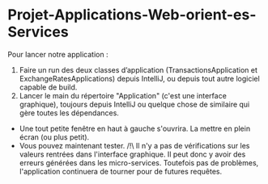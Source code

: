 # Projet-Applications-Web-orient-es-Services

Pour lancer notre application :
1) Faire un run des deux classes d’application (TransactionsApplication et ExchangeRatesApplications) depuis IntelliJ, ou depuis tout autre logiciel capable de build.
2) Lancer le main du répertoire "Application" (c'est une interface graphique), toujours depuis IntelliJ ou quelque chose de similaire qui gère toutes les dépendances.
  - Une tout petite fenêtre en haut à gauche s'ouvrira. La mettre en plein écran (ou plus petit).
  - Vous pouvez maintenant tester.
/!\ Il n'y a pas de vérifications sur les valeurs rentrées dans l'interface graphique. Il peut donc y avoir des erreurs générées dans les micro-services. Toutefois pas de problèmes, l'application continuera de tourner pour de futures requêtes.
